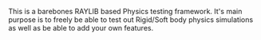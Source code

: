 This is a barebones RAYLIB based Physics testing framework. 
It's main purpose is to freely be able to test out Rigid/Soft body physics simulations as well as be able to add your own features. 
